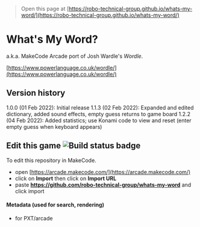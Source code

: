 > Open this page at [https://robo-technical-group.github.io/whats-my-word/](https://robo-technical-group.github.io/whats-my-word/)

# What's My Word?

a.k.a. MakeCode Arcade port of Josh Wardle's *Wordle*.

[https://www.powerlanguage.co.uk/wordle/](https://www.powerlanguage.co.uk/wordle/)

## Version history

1.0.0 (01 Feb 2022): Initial release
1.1.3 (02 Feb 2022): Expanded and edited dictionary, added sound effects, empty guess returns to game board
1.2.2 (04 Feb 2022): Added statistics; use Konami code to view and reset (enter empty guess when keyboard appears)

## Edit this game ![Build status badge](https://github.com/robo-technical-group/whats-my-word/workflows/MakeCode/badge.svg)

To edit this repository in MakeCode.

* open [https://arcade.makecode.com/](https://arcade.makecode.com/)
* click on **Import** then click on **Import URL**
* paste **https://github.com/robo-technical-group/whats-my-word** and click import

#### Metadata (used for search, rendering)

* for PXT/arcade
<script src="https://makecode.com/gh-pages-embed.js"></script><script>makeCodeRender("{{ site.makecode.home_url }}", "{{ site.github.owner_name }}/{{ site.github.repository_name }}");</script>
